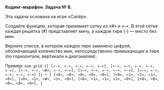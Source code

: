 **Кодинг-марафон. Задача № 8.**

Эта задача основана на игре «Сапёр».

Создайте функцию, которая принимает сетку из «#» и «-«. В этой сетке каждая решетка (#) представляет мину, а каждое тире (-) — место без мин.

Верните список, в котором каждое тире заменено цифрой, обозначающей количество мин, непосредственно примыкающих к тире (по горизонтали, вертикали и диагоналям).

Пример:
`num_grid ([
  [«-», «-», «-», «-», «-»],
  [«-», «-», «-», «-», «-»],
  [«-», «-», «#», «-», «-»],
  [«-», «-», «-», «-», «-»],
  [«-», «-», «-», «-», «-»]
]) ➞ [
  [«0», «0», «0», «0», «0»],
  [«0», «1», «1», «1», «0»],
  [«0», «1», «#», «1», «0»],
  [«0», «1», «1», «1», «0»],
  [«0», «0», «0», «0», «0»],
]`
